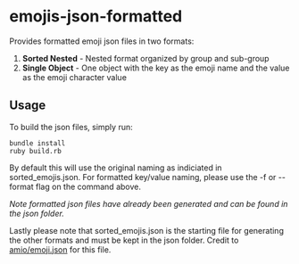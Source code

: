 # emojis-json-formatted

Provides formatted emoji json files in two formats:

1. **Sorted Nested** - Nested format organized by group and sub-group
3. **Single Object** - One object with the key as the emoji name and the value as the emoji character value

Usage
------

To build the json files, simply run:

```
bundle install
ruby build.rb
```

By default this will use the original naming as indiciated in sorted_emojis.json. For formatted key/value naming, please use the -f or --format flag on the command above.

*Note formatted json files have already been generated and can be found in the json folder.*

Lastly please note that sorted_emojis.json is the starting file for generating the other formats and must be kept in the json folder. Credit to [amio/emoji.json](https://github.com/amio/emoji.json) for this file.
